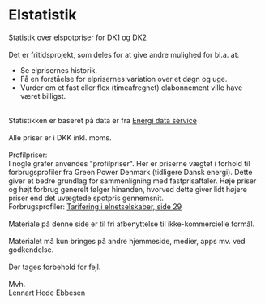 # Elstatistik
Statistik over elspotpriser for DK1 og DK2<br><br>
Det er fritidsprojekt, som deles for at give andre mulighed for bl.a. at:<br>
- Se elprisernes historik.<br> 
- Få en forståelse for elprisernes variation over et døgn og uge.<br>
- Vurder om et fast eller flex (timeafregnet) elabonnement ville have været billigst.<br><br>

Statistikken er baseret på data er fra <a href="https://www.energidataservice.dk/">Energi data service</a><br><br>
Alle priser er i DKK inkl. moms.<br><br>
Profilpriser:<br>
I nogle grafer anvendes  "profilpriser". Her er priserne vægtet i forhold til forbrugsprofiler fra Green Power Denmark (tidligere Dansk energi). Dette giver et bedre grundlag for sammenligning med fastprisaftaler. Høje priser og højt forbrug generelt følger hinanden, hvorved dette giver lidt højere priser end det uvægtede spotpris gennemsnit.<br>
Forbrugsprofiler: <a href="https://www.danskenergi.dk/sites/danskenergi.dk/files/media/dokumenter/2017-10/PrincipnotatTarifmodel20.pdf?fbclid=IwAR2FkWNp-kHdvqwH0-DUnlWWUWOLcrEBB6I4wuwkLXGnyFmDR_2Ctdswj2U">Tarifering i elnetselskaber, side 29</a><br><br>
Materiale på denne side er til fri afbenyttelse til ikke-kommercielle formål.<br><br>
Materialet må kun bringes på andre hjemmeside, medier, apps mv. ved godkendelse.<br><br>
Der tages forbehold for fejl.<br><br>
Mvh.<br>
Lennart Hede Ebbesen<br>
